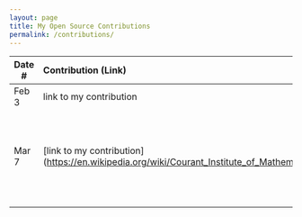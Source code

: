 ```yaml
---
layout: page
title: My Open Source Contributions
permalink: /contributions/
---
```


<!--
Type of the contribution should be "Wikipedia edit", "OpenStreet Map feature", "Documentation", "Course website", "Blog",
"Browser Add-on", etc.

The description should include a brief summary of what you did.

The link should bring us to a public page that shows your contribution. 

Replace the first row with your own contribution. 

-->





| Date #       | Contribution (Link)  | Type  | Description |
|---|:---|:---|:---|
| Feb 3   | link to my contribution    | course website    |   I fixed a broken link.    |
| Mar 7    | [link to my contribution] (https://en.wikipedia.org/wiki/Courant_Institute_of_Mathematical_Sciences#:~:text=The%20computer%20science%20program%20is,the%20subject%20ranking%20for%20mathematics.)     | Courant Wikipedia Page    |  I added a mention of professor Jeff Cheeger who earned the Shaw Prize.    |
|     |     |     |      |
